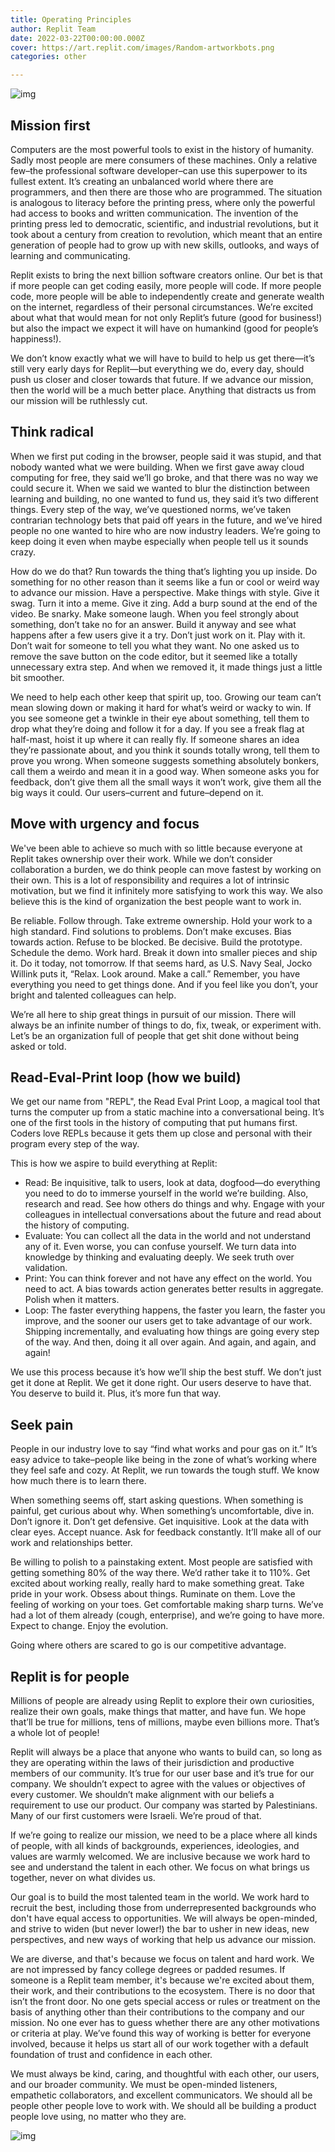 ```yaml
---
title: Operating Principles
author: Replit Team
date: 2022-03-22T00:00:00.000Z 
cover: https://art.replit.com/images/Random-artworkbots.png
categories: other

---
```

![img](https://art.replit.com/images/Random-artworkbots.png)

## Mission first
Computers are the most powerful tools to exist in the history of humanity. Sadly most people are mere consumers of these machines. Only a relative few–the professional software developer–can use this superpower to its fullest extent. It’s creating an unbalanced world where there are programmers, and then there are those who are programmed. The situation is analogous to literacy before the printing press, where only the powerful had access to books and written communication. The invention of the printing press led to democratic, scientific, and industrial revolutions, but it took about a century from creation to revolution, which meant that an entire generation of people had to grow up with new skills, outlooks, and ways of learning and communicating.

Replit exists to bring the next billion software creators online. Our bet is that if more people can get coding easily, more people will code. If more people code, more people will be able to independently create and generate wealth on the internet, regardless of their personal circumstances. We’re excited about what that would mean for not only Replit’s future (good for business!) but also the impact we expect it will have on humankind (good for people’s happiness!). 

We don’t know exactly what we will have to build to help us get there—it’s still very early days for Replit—but everything we do, every day, should push us closer and closer towards that future. If we advance our mission, then the world will be a much better place. Anything that distracts us from our mission will be ruthlessly cut. 


## Think radical
When we first put coding in the browser, people said it was stupid, and that nobody wanted what we were building. When we first gave away cloud computing for free, they said we’ll go broke, and that there was no way we could secure it. When we said we wanted to blur the distinction between learning and building, no one wanted to fund us, they said it’s two different things. Every step of the way,  we’ve questioned norms, we’ve taken contrarian technology bets that paid off years in the future, and we’ve hired people no one wanted to hire who are now industry leaders. We’re going to keep doing it even when maybe especially when people tell us it sounds crazy. 

How do we do that? Run towards the thing that’s lighting you up inside. Do something for no other reason than it seems like a fun or cool or weird way to advance our mission. Have a perspective. Make things with style. Give it swag. Turn it into a meme. Give it zing. Add a burp sound at the end of the video. Be snarky. Make someone laugh. When you feel strongly about something, don’t take no for an answer. Build it anyway and see what happens after a few users give it a try. Don’t just work on it. Play with it. Don’t wait for someone to tell you what they want. No one asked us to remove the save button on the code editor, but it seemed like a totally unnecessary extra step. And when we removed it, it made things just a little bit smoother. 

We need to help each other keep that spirit up, too. Growing our team can’t mean slowing down or making it hard for what’s weird or wacky to win. If you see someone get a twinkle in their eye about something, tell them to drop what they’re doing and follow it for a day. If you see a freak flag at half-mast, hoist it up where it can really fly. If someone shares an idea they’re passionate about, and you think it sounds totally wrong, tell them to prove you wrong. When someone suggests something absolutely bonkers, call them a weirdo and mean it in a good way. When someone asks you for feedback, don’t give them all the small ways it won’t work, give them all the big ways it could. Our users–current and future–depend on it.


## Move with urgency and focus
We've been able to achieve so much with so little because everyone at Replit takes ownership over their work. While we don’t consider collaboration a burden, we do think people can move fastest by working on their own. This is a lot of responsibility and requires a lot of intrinsic motivation, but we find it infinitely more satisfying to work this way. We also believe this is the kind of organization the best people want to work in. 

Be reliable. Follow through. Take extreme ownership. Hold your work to a high standard. Find solutions to problems. Don’t make excuses. Bias towards action. Refuse to be blocked. Be decisive. Build the prototype. Schedule the demo. Work hard. Break it down into smaller pieces and ship it. Do it today, not tomorrow. If that seems hard, as U.S. Navy Seal, Jocko Willink puts it, “Relax. Look around. Make a call.” Remember, you have everything you need to get things done. And if you feel like you don’t, your bright and talented colleagues can help.

We’re all here to ship great things in pursuit of our mission. There will always be an infinite number of things to do, fix, tweak, or experiment with. Let’s be an organization full of people that get shit done without being asked or told. 


## Read-Eval-Print loop (how we build)
We get our name from "REPL", the Read Eval Print Loop, a magical tool that turns the computer up from a static machine into a conversational being. It’s one of the first tools in the history of computing that put humans first. Coders love REPLs because it gets them up close and personal with their program every step of the way.

This is how we aspire to build everything at Replit:

- Read: Be inquisitive, talk to users, look at data, dogfood—do everything you need to do to immerse yourself in the world we’re building. Also, research and read. See how others do things and why. Engage with your colleagues in intellectual conversations about the future and read about the history of computing. 
- Evaluate: You can collect all the data in the world and not understand any of it. Even worse, you can confuse yourself. We turn data into knowledge by thinking and evaluating deeply. We seek truth over validation.
- Print: You can think forever and not have any effect on the world. You need to act. A bias towards action generates better results in aggregate. Polish when it matters. 
- Loop: The faster everything happens, the faster you learn, the faster you improve, and the sooner our users get to take advantage of our work. Shipping incrementally, and evaluating how things are going every step of the way. And then, doing it all over again. And again, and again, and again!

We use this process because it’s how we’ll ship the best stuff. We don’t just get it done at Replit. We get it done right. Our users deserve to have that. You deserve to build it. Plus, it’s more fun that way. 


## Seek pain
People in our industry love to say “find what works and pour gas on it.” It’s easy advice to take–people like being in the zone of what’s working where they feel safe and cozy. At Replit, we run towards the tough stuff. We know how much there is to learn there.

When something seems off, start asking questions. When something is painful, get curious about why. When something’s uncomfortable, dive in. Don’t ignore it. Don’t get defensive. Get inquisitive. Look at the data with clear eyes. Accept nuance. Ask for feedback constantly. It’ll make all of our work and relationships better. 

Be willing to polish to a painstaking extent. Most people are satisfied with getting something 80% of the way there. We’d rather take it to 110%. Get excited about working really, really hard to make something great. Take pride in your work. Obsess about things. Ruminate on them. Love the feeling of working on your toes. Get comfortable making sharp turns. We’ve had a lot of them already (cough, enterprise), and we’re going to have more. Expect to change. Enjoy the evolution.

Going where others are scared to go is our competitive advantage. 


## Replit is for people 
Millions of people are already using Replit to explore their own curiosities, realize their own goals, make things that matter, and have fun. We hope that’ll be true for millions, tens of millions, maybe even billions more. That’s a whole lot of people! 

Replit will always be a place that anyone who wants to build can, so long as they are operating within the laws of their jurisdiction and productive members of our community. It’s true for our user base and it’s true for our company. We shouldn’t expect to agree with the values or objectives of every customer. We shouldn’t make alignment with our beliefs a requirement to use our product. Our company was started by Palestinians. Many of our first customers were Israeli. We’re proud of that.

If we’re going to realize our mission, we need to be a place where all kinds of people, with all kinds of backgrounds, experiences, ideologies, and values are warmly welcomed. We are inclusive because we work hard to see and understand the talent in each other. We focus on what brings us together, never on what divides us. 

Our goal is to build the most talented team in the world. We work hard to recruit the best, including those from underrepresented backgrounds who don't have equal access to opportunities. We will always be open-minded, and strive to widen (but never lower!) the bar to usher in new ideas, new perspectives, and new ways of working that help us advance our mission.

We are diverse, and that's because we focus on talent and hard work. We are not impressed by fancy college degrees or padded resumes. If someone is a Replit team member, it's because we're excited about them, their work, and their contributions to the ecosystem. There is no door that isn’t the front door. No one gets special access or rules or treatment on the basis of anything other than their contributions to the company and our mission. No one ever has to guess whether there are any other motivations or criteria at play. We’ve found this way of working is better for everyone involved, because it helps us start all of our work together with a default foundation of trust and confidence in each other.

We must always be kind, caring, and thoughtful with each other, our users, and our broader community. We must be open-minded listeners, empathetic collaborators, and excellent communicators. We should all be people other people love to work with. We should all be building a product people love using, no matter who they are.

![img](https://art.replit.com/images/Random-artworkbots.png)